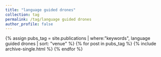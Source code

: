 ```yaml
---
title: "language guided drones"
collection: tag
permalink: /tag/language guided drones
author_profile: false
---
```

{% assign pubs_tag = site.publications | where:"keywords", language guided drones | sort: "venue" %}
{% for post in pubs_tag %}
  {% include archive-single.html %}
{% endfor %}